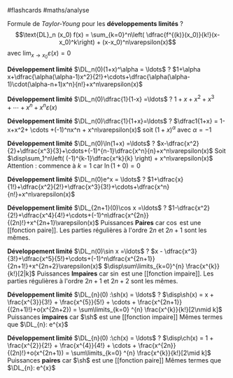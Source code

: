
#flashcards #maths/analyse 

Formule de _Taylor-Young_ pour les **développements limités**
?
$$\text{DL}_n (x_0) f(x) = \sum_{k=0}^n\left( \dfrac{f^{(k)}(x_0)}{k!}(x-x_0)^k\right) + (x-x_0)^n\varepsilon(x)$$ 
avec $\displaystyle\lim_{x\rightarrow x_0} \varepsilon(x) = 0$
<!--SR:!2022-09-09,47,201-->


**Développement limité**
$\DL_n(0)(1+x)^\alpha = \ldots$
?
$1+\alpha x+\dfrac{\alpha(\alpha-1)x^2}{2!}+\cdots+\dfrac{\alpha(\alpha-1)\cdot(\alpha-n+1)x^n}{n!}+x^n\varepsilon(x)$
<!--SR:!2022-09-14,102,191-->

**Développement limité**
$\DL_n(0)\dfrac{1}{1-x} =\ldots$
?
$1+x+x^2+x^3+\cdots+x^n+x^n\varepsilon(x)$
<!--SR:!2022-08-19,1,131-->


**Développement limité**
$\DL_n(0)\dfrac{1}{1+x}=\ldots$
?
$\dfrac1{1+x} = 1-x+x^2+ \cdots +(-1)^nx^n + x^n\varepsilon(x)$
soit $(1+x)^\alpha$ avec $\alpha = -1$
<!--SR:!2022-10-03,48,170-->


**Développement limité**
$\DL_n(0)\ln(1+x) =\ldots$
?
$x-\dfrac{x^2}{2}+\dfrac{x^3}{3}+\cdots+(-1)^{n-1}\dfrac{x^n}{n}+x^n\varepsilon(x)$
Soit $\disp\sum_1^n\left( (-1)^{k-1}\dfrac{x^k}{k} \right) + x^n\varepsilon(x)$ Attention : commence à $k=1$ car $\ln(1+0) = 0$
<!--SR:!2022-08-20,1,130-->


**Développement limité**
$\DL_n(0)e^x = \ldots$
?
$1+\dfrac{x}{1!}+\dfrac{x^2}{2!}+\dfrac{x^3}{3!}+\cdots+\dfrac{x^n}{n!}+x^n\varepsilon(x)$
<!--SR:!2023-04-13,263,291-->


**Développement limité**
$\DL_{2n+1}(0)\cos x =\ldots$
?
$1-\dfrac{x^2}{2!}+\dfrac{x^4}{4!}+\cdots+(-1)^n\dfrac{x^{2n}}{(2n)!}+x^{2n+1}\varepsilon(x)$
Puissances **Paires** car $\cos$ est une [[fonction paire]].
Les parties régulières à l'ordre $2n$ et $2n+1$ sont les mêmes.
<!--SR:!2022-09-13,101,191-->


**Développement limité**
$\DL_n(0)\sin x =\ldots$
?
$x - \dfrac{x^3}{3!}+\dfrac{x^5}{5!}+\cdots+(-1)^n\dfrac{x^{2n+1}}{2n+1!}+x^{2n+2}\varepsilon(x)$
$\disp\sum\limits_{k=0}^{n} \frac{x^{k}}{k!}[2|k]$
Puissances **Impaires** car $\sin$ est une [[fonction impaire]].
Les parties régulières à l'ordre $2n+1$ et $2n+2$ sont les mêmes.
<!--SR:!2022-08-23,80,151-->


**Développement limité**
$\DL_{n}(0) :\sh(x) = \ldots$
?
$\disp\sh(x) = x + \frac{x^{3}}{3!} + \frac{x^{5}}{5!} + \cdots + \frac{x^{2n+1}}{(2n+1)!}+o(x^{2n+2}) = \sum\limits_{k=0} ^{n} \frac{x^{k}}{k!}[2\nmid k]$
Puissances **impaires** car $\sh$ est une [[fonction impaire]]
Mêmes termes que $\DL_{n}: e^{x}$
<!--SR:!2022-08-21,5,198-->

**Développement limité**
$\DL_{n}(0) :\ch(x) = \ldots$
?
$\disp\ch(x) = 1 + \frac{x^{2}}{2!} + \frac{x^{4}}{4!} + \cdots + \frac{x^{2n}}{(2n)!}+o(x^{2n+1}) = \sum\limits_{k=0} ^{n} \frac{x^{k}}{k!}[2\mid k]$
Puissances **paires** car $\sh$ est une [[fonction paire]]
Mêmes termes que $\DL_{n}: e^{x}$
<!--SR:!2022-08-20,4,217-->


